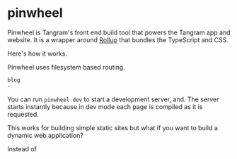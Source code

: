 # pinwheel

Pinwheel is Tangram's front end build tool that powers the Tangram app and website. It is a wrapper around [Rollup]() that bundles the TypeScript and CSS.

Here's how it works.

Pinwheel uses filesystem based routing.

```
blog
-
```

You can run `pinwheel dev` to start a development server, and. The server starts instantly because in dev mode each page is compiled as it is requested.

This works for building simple static sites but what if you want to build a dynamic web application?

Instead of
